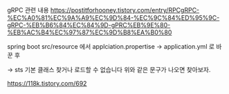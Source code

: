 




gRPC 관련 내용 
https://postitforhooney.tistory.com/entry/RPCgRPC-%EC%A0%81%EC%9A%A9%EC%9D%84-%EC%9C%84%ED%95%9C-gRPC-%EB%B6%84%EC%84%9D-gPRC%EB%9E%80-%EB%AC%B4%EC%97%87%EC%9D%B8%EA%B0%80



spring boot src/resource 에서 applciation.propertise  -> application.yml 로 바꾼 후 

-> sts 기본 클래스 찾거나 로드할 수 없습니다
위와 같은 문구가 나오면 찾아보자. 


https://118k.tistory.com/692